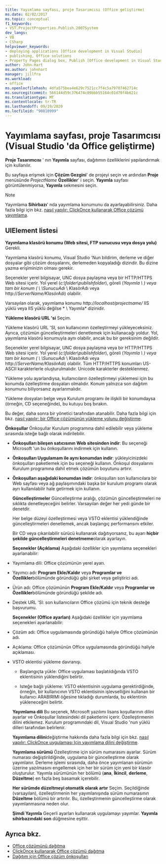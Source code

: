 ```yaml
---
title: Yayımlama sayfası, proje Tasarımcısı (Office geliştirme)
ms.date: 02/02/2017
ms.topic: conceptual
f1_keywords:
- VST.ProjectProperties.Publish.2007System
dev_langs:
- VB
- CSharp
helpviewer_keywords:
- deploying applications [Office development in Visual Studio]
- publishing, Office solutions
- Property Pages dialog box, Publish [Office development in Visual Studio]
author: John-Hart
ms.author: johnhart
manager: jillfra
ms.workload:
- office
ms.openlocfilehash: 4dfa575bea4e629c7521cc7f4c5a79707462714c
ms.sourcegitcommit: 566144d59c376474c09bbb55164c01d70f4b621c
ms.translationtype: MT
ms.contentlocale: tr-TR
ms.lasthandoff: 09/19/2020
ms.locfileid: "90810999"
---
```

# <a name="publish-page-project-designer-office-development-in-visual-studio"></a>Yayımlama sayfası, proje Tasarımcısı (Visual Studio 'da Office geliştirme)
  **Proje Tasarımcısı** ' nın **Yayımla** sayfası, dağıtımın özelliklerini yapılandırmak için kullanılır.

 Bu sayfaya erişmek için **Çözüm Gezgini**' de projeyi seçin ve ardından **Proje** menüsünde *ProjectName* **Özellikler**' i seçin. **Yayımla** sayfası görüntülenmiyorsa, **Yayımla** sekmesini seçin.

> [!NOTE]
> Yayımlama **Sihirbazı**' nda yayımlama konumunu da ayarlayabilirsiniz. Daha fazla bilgi için bkz. [nasıl yapılır: ClickOnce kullanarak Office çözümü yayımlama](/previous-versions/bb386095(v=vs.110)).

## <a name="uielement-list"></a>UIElement listesi
 **Yayımlama klasörü konumu (Web sitesi, FTP sunucusu veya dosya yolu)** Gerekli.

 Yayımlama klasörü konumu, Visual Studio 'Nun bildirim, derleme ve diğer dosyalar gibi çözüm dosyalarını, derlemeden kopyaladığı dizindir. Bu dizine yazma erişiminizin olması gerekir.

 Seçenekler yerel bilgisayar, UNC dosya paylaşma veya bir HTTP/HTTPS Web sitesi içerir. Yol yerel (*c:\folder\\publishfolder*), göreli (*Yayımla \\ *) veya tam bir konum (* \\ \SunucuAdı* \ KlasörAdı veya http://<em>ServerName/KlasörAdı</em>) olabilir.

 Varsayılan olarak, yayımlama konumu *http://localhost/projectname/* IIS yüklü veya IIS yüklü değilse * \\ Yayımla* dizinidir.

 **Yükleme klasörü URL 'si** Seçim.

 Yükleme klasörü URL 'SI, son kullanıcının özelleştirmeyi yükleyeceksiniz. Ayrıca, çözümün güncelleştirmeleri denetlemek için kullanacağı yoldur. Yol, yayımlama klasörü konumuyla aynı olabilir, ancak bu bir gereksinim değildir.

 Seçenekler yerel bilgisayar, UNC dosya paylaşma veya bir HTTP/HTTPS Web sitesi içerir. Yol yerel (*c:\folder\\publishfolder*), göreli (*Yayımla \\ *) veya tam bir konum (* \\ \SunucuAdı* \ KlasörAdı veya http://<em>ServerName/KlasörAdı</em>) olabilir. Tüm HTTP/HTTPS konumları US-ASCII karakterlerle oluşturulmalıdır. Unicode karakterler desteklenmez.

 Yükleme yolu ayarlandıysa, kullanıcıların özelleştirmeyi yüklemesi için bu konumda özelleştirme dosyaları olmalıdır. Konum yalnızca son dağıtım konumunu biliyorsanız ayarlanmalıdır.

 Yükleme dosyaları belge veya Kurulum programı ile ilişkili bir konumdaysa (örneğin, CD seçeneğinde), bu kutuyu boş bırakın.

 Bu değer, daha sonra bir yönetici tarafından atanabilir. Daha fazla bilgi için bkz. [nasıl yapılır: bir Office çözümünün yükleme yolunu değiştirme](/previous-versions/bb608626(v=vs.110)).

 **Önkoşullar** Önkoşullar Kurulum programına dahil edilebilir veya yükleme sırasında isteğe bağlı olarak indirilebilir.

- **Önkoşulları bileşen satıcısının Web sitesinden indir**: Bu seçeneği Microsoft 'un bu önkoşullarını indirmek için kullanın.

- **Önkoşulları Uygulamam ile aynı konumdan indir**: yükleyicinizdeki önkoşulları paketlemek için bu seçeneği kullanın. Önkoşul dosyalarını Kurulum programına dahil etmek çözümün boyutunu artırır.

- **Önkoşulları aşağıdaki konumdan indir**: önkoşulları son kullanıcılara bir Web sayfası veya ağ paylaşımındaki başka bir kurulum programı olarak ayrı kullanılabilir hale getirmek için kullanın.

  **Güncelleştirmeler** Güncelleştirme aralığı, çözümün güncelleştirmeleri ne sıklıkta denetleyeceğini belirler. Varsayılan değer her yedi günde bir denetdir.

  Her belge düzeyi özelleştirmesi veya VSTO eklentisi yüklendiğinde güncelleştirmeleri denetlemek, ancak başlangıç performansını etkiler.

  Bir CD veya çıkarılabilir sürücü kullanarak dağıtıyorsanız, bu ayarı **hiçbir şekilde güncelleştirmeleri denetmeme**olarak ayarlayın.

  **Seçenekler (Açıklama)** Aşağıdaki özellikler için yayımlama seçenekleri ayarlanabilir:

- Yayımlama dili: Office çözümünün yerel ayarı.

- Yayımcı adı: **Program Ekle/Kaldır** veya **Programlar ve Özellikler**bölümünde göründüğü gibi şirket veya geliştirici adı.

- Ürün adı: Office çözümünün **Program Ekle/Kaldır** veya **Programlar ve Özellikler**bölümünde göründüğü şekilde adı.

- Destek URL 'SI: son kullanıcıların Office çözümü için teknik desteğe başvurumu.

  **Seçenekler (Office ayarları)** Aşağıdaki özellikler için yayımlama seçenekleri ayarlanabilir:

- Çözüm adı: Office uygulamasında göründüğü haliyle Office çözümünün adı.

- Açıklama: Office çözümünün Office uygulamasında göründüğü haliyle açıklaması.

- VSTO eklentisi yükleme davranışı.

  - Başlangıçta yükle: Office uygulaması başlatıldığında VSTO eklentisinin yüklendiğini belirtir.

  - Isteğe bağlı yükleme: VSTO eklentisinin uygulama gerektirdiğinde, örneğin, bir kullanıcının VSTO eklentisinin işlevselliğini kullanan bir kullanıcı ARABIRIMI öğesine tıkladığı durumlarda, bu eklentinin yükleneceğini belirtir.

  **Yayımlama dili** Bu seçenek, Microsoft yazılımı lisans koşullarının dilini ayarlar ve Önkoşullar listesindeki dil paketlerini içerir. Özelleştirmenin dilini etkilemez. Kurulum programındaki dil, Visual Studio 'nun yüklü dilleri tarafından belirlenir.

  **Yayımlama dilini**değiştirme hakkında daha fazla bilgi için bkz. [nasıl yapılır: ClickOnce uygulaması Için yayımlama dilini değiştirme](../deployment/how-to-change-the-publish-language-for-a-clickonce-application.md).

  **Yayımlama sürümü** Özelleştirme için sürüm numarasını ayarlar. Sürüm numarası değiştirildiğinde, uygulama bir güncelleştirme olarak yayımlanır. Derleme işlemi sırasında, daha önce yayımlanan sürümün üzerine yazılmasını engellemek için her bir sürüm için yeni bir klasör oluşturulur. Yayımla sürümünün her bölümü (**ana**, **İkincil**, **derleme**, **Düzeltme**) en fazla beş basamak içerebilir.

  **Her sürümde düzeltmeyi otomatik olarak artır** Seçim. Seçildiğinde (varsayılan), özelleştirmenin her yayımlanışında sürüm numarasının **Düzeltme** bölümü bir artırılır. Bu, özelleştirmenin güncelleştirme olarak yayımlanmasına neden olur.

  **Şimdi Yayımla** Geçerli ayarları kullanarak uygulamayı yayımlar. **Yayımla sihirbazındaki** **son** düğmesine eşittir.

## <a name="see-also"></a>Ayrıca bkz.

- [Office çözümünü dağıtma](../vsto/deploying-an-office-solution.md)
- [ClickOnce kullanarak Office çözümü dağıtma](../vsto/deploying-an-office-solution-by-using-clickonce.md)
- [Dağıtım için Office çözüm önkoşulları](/previous-versions/bb608617(v=vs.110))